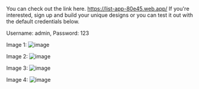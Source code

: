 You can check out the link here. https://list-app-80e45.web.app/
If you're interested, sign up and build your unique designs or you can test it out with the default credentials below.

Username: admin,
Password: 123

Image 1:
![image](https://github.com/Sundu1/list_app/assets/87574080/7812b027-1ed3-43b3-9b43-edb3ea9b2f7e)

Image 2:
![image](https://github.com/Sundu1/list_app/assets/87574080/e507dde1-b1b5-4d4f-9aa6-5c77528da574)

Image 3:
![image](https://github.com/Sundu1/list_app/assets/87574080/818f5fcf-a251-4762-87db-fb48ff6ea907)

Image 4: 
![image](https://github.com/Sundu1/list_app/assets/87574080/50c8e58f-a346-485e-9d2e-363cbeebb8c7)



